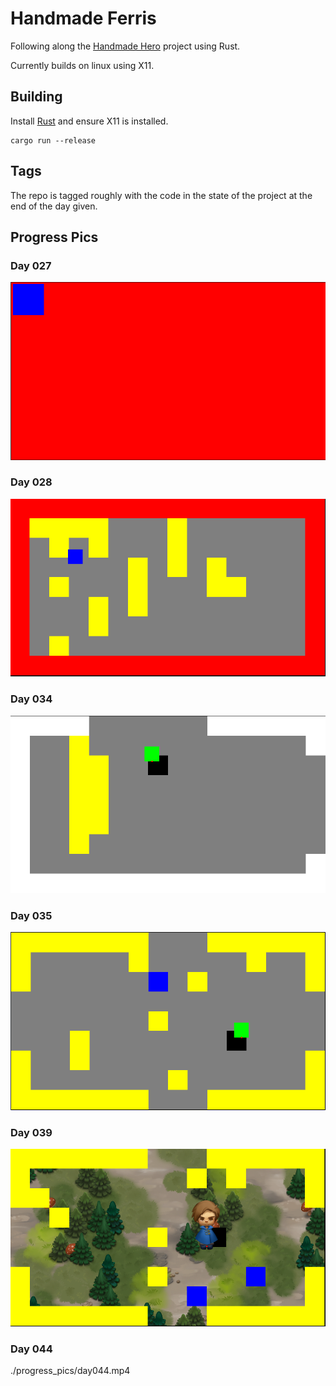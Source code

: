 # Handmade Ferris

Following along the [Handmade Hero](https://handmadehero.org) project using Rust.

Currently builds on linux using X11.

## Building

Install [Rust](https://rustup.rs/) and ensure X11 is installed.

```
cargo run --release
```

## Tags

The repo is tagged roughly with the code in the state of the project at the end of the
day given.

## Progress Pics

### Day 027

![Day027](./progress_pics/day027.png)

### Day 028

![Day028](./progress_pics/day028.png)

### Day 034

![Day034](./progress_pics/day034.png)

### Day 035

![Day035](./progress_pics/day035.png)

### Day 039

![Day039](./progress_pics/day039.png)

### Day 044

./progress_pics/day044.mp4
